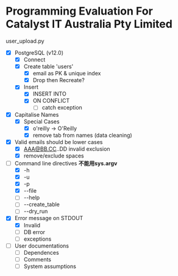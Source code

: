 # Programming Evaluation For Catalyst IT Australia Pty Limited
user_upload.py

- [x] PostgreSQL (v12.0)
  - [x] Connect
  - [x] Create table 'users'
    - [x] email as PK & unique index
    - [x] Drop then Recreate? 
  - [x] Insert
    - [x] INSERT INTO
    - [x] ON CONFLICT
      - [ ] catch exception
- [x] Capitalise Names
  - [x] Special Cases
    - [x] o'reilly -> O'Reilly
    - [x] remove tab from names (data cleaning)
- [x] Valid emails should be lower cases
  - [x] AAA@BB.CC..DD invalid exclusion
  - [x] remove/exclude spaces
- [ ] Command line directives **不能用sys.argv**
  - [x] -h
  - [x] -u
  - [x] -p
  - [x] --file
  - [ ] --help
  - [ ] --create_table
  - [ ] --dry_run
- [x] Error message on STDOUT 
  - [x] Invalid
  - [ ] DB error
  - [ ] exceptions
- [ ] User documentations
  - [ ] Dependences
  - [ ] Comments
  - [ ] System assumptions
